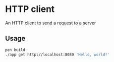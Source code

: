 # HTTP client

An HTTP client to send a request to a server

## Usage

```sh
pen build
./app get http://localhost:8080 'Hello, world!'
```
